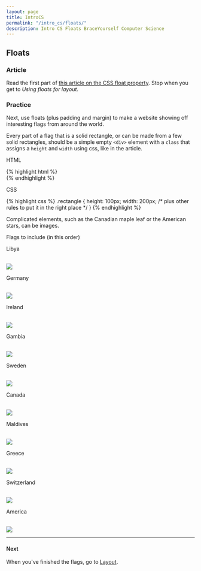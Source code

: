 ```yaml
---
layout: page
title: IntroCS
permalink: "/intro_cs/floats/"
description: Intro CS Floats BraceYourself Computer Science
---
```


## Floats

### Article

<div class="section" markdown="1">

Read the first part of [this article on the CSS float property](http://alistapart.com/article/css-floats-101). Stop when you get to *Using floats for layout*.

</div>

### Practice

<div class="section" markdown="1">

Next, use floats (plus padding and margin) to make a website showing off interesting flags from around the world.

Every part of a flag that is a solid rectangle, or can be made from a few solid rectangles, should be a simple empty `<div>` element with a `class` that assigns a `height` and `width` using css, like in the article.

<p class="label">HTML</p>
{% highlight html %}
<div class="rectangle"></div>
{% endhighlight %}

<p class="label">CSS</p>
{% highlight css %}
.rectangle {
  height: 100px;
  width: 200px;
  /* plus other rules to put it in the right place */
}
{% endhighlight %}

Complicated elements, such as the Canadian maple leaf or the American stars, can be images.

<p class="section-title callout">Flags to include (in this order)</p>

<p class="label">Libya</p>
<br><img class="flag" src="/public/img/flags/libya.png">

<p class="label">Germany</p>
<br><img class="flag" src="/public/img/flags/germany.png">

<p class="label">Ireland</p>
<br><img class="flag" src="/public/img/flags/ireland.png">

<p class="label">Gambia</p>
<br><img class="flag" src="/public/img/flags/gambia.png">

<p class="label">Sweden</p>
<br><img class="flag" src="/public/img/flags/sweden.svg">

<p class="label">Canada</p>
<br><img class="flag" src="/public/img/flags/canada.png">

<p class="label">Maldives</p>
<br><img class="flag" src="/public/img/flags/maldives.png">

<p class="label">Greece</p>
<br><img class="flag" src="/public/img/flags/greece.png">

<p class="label">Switzerland</p>
<br><img class="flag" src="/public/img/flags/switzerland.gif">

<p class="label">America</p>
<br><img class="flag" src="/public/img/flags/america.png">

</div>

<hr>

#### Next

<div class="section" markdown="1">

When you've finished the flags, go to [Layout](/intro_cs/layout).

</div>